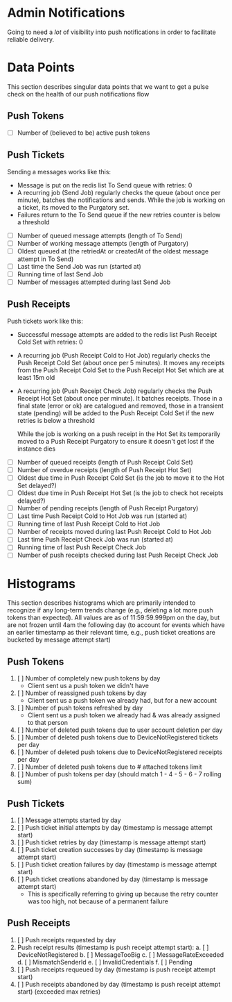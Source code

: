 # Admin Notifications

Going to need a _lot_ of visibility into push notifications in order to
facilitate reliable delivery.

# Data Points

This section describes singular data points that we want to get a pulse
check on the health of our push notifications flow

## Push Tokens

- [ ] Number of (believed to be) active push tokens

## Push Tickets

Sending a messages works like this:

- Message is put on the redis list To Send queue with retries: 0
- A recurring job (Send Job) regularly checks the queue (about once per minute),
  batches the notifications and sends. While the job is working on
  a ticket, its moved to the Purgatory set.
- Failures return to the To Send queue if the new retries counter
  is below a threshold

- [ ] Number of queued message attempts (length of To Send)
- [ ] Number of working message attempts (length of Purgatory)
- [ ] Oldest queued at (the retriedAt or createdAt of the oldest
      message attempt in To Send)
- [ ] Last time the Send Job was run (started at)
- [ ] Running time of last Send Job
- [ ] Number of messages attempted during last Send Job

## Push Receipts

Push tickets work like this:

- Successful message attempts are added to the redis list Push Receipt Cold Set with retries: 0
- A recurring job (Push Receipt Cold to Hot Job) regularly checks the Push
  Receipt Cold Set (about once per 5 minutes). It moves any receipts from the
  Push Receipt Cold Set to the Push Receipt Hot Set which are at least 15m old
- A recurring job (Push Receipt Check Job) regularly checks the Push Receipt Hot
  Set (about once per minute). It batches receipts. Those in a final state
  (error or ok) are catalogued and removed, those in a transient state (pending)
  will be added to the Push Receipt Cold Set if the new retries is below a
  threshold

  While the job is working on a push receipt in the Hot Set its temporarily moved to
  a Push Receipt Purgatory to ensure it doesn't get lost if the instance dies

- [ ] Number of queued receipts (length of Push Receipt Cold Set)
- [ ] Number of overdue receipts (length of Push Receipt Hot Set)
- [ ] Oldest due time in Push Receipt Cold Set (is the job to move it to the Hot Set delayed?)
- [ ] Oldest due time in Push Receipt Hot Set (is the job to check hot receipts delayed?)
- [ ] Number of pending receipts (length of Push Receipt Purgatory)
- [ ] Last time Push Receipt Cold to Hot Job was run (started at)
- [ ] Running time of last Push Receipt Cold to Hot Job
- [ ] Number of receipts moved during last Push Receipt Cold to Hot Job
- [ ] Last time Push Receipt Check Job was run (started at)
- [ ] Running time of last Push Receipt Check Job
- [ ] Number of push receipts checked during last Push Receipt Check Job

# Histograms

This section describes histograms which are primarily intended to recognize if
any long-term trends change (e.g., deleting a lot more push tokens than
expected). All values are as of 11:59:59.999pm on the day, but are not frozen
until 4am the following day (to account for events which have an earlier
timestamp as their relevant time, e.g., push ticket creations are bucketed by
message attempt start)

## Push Tokens

1. [ ] Number of completely new push tokens by day
   - Client sent us a push token we didn't have
2. [ ] Number of reassigned push tokens by day
   - Client sent us a push token we already had, but for a new account
3. [ ] Number of push tokens refreshed by day
   - Client sent us a push token we already had & was already assigned to
     that person
4. [ ] Number of deleted push tokens due to user account deletion per day
5. [ ] Number of deleted push tokens due to DeviceNotRegistered tickets per day
6. [ ] Number of deleted push tokens due to DeviceNotRegistered receipts per day
7. [ ] Number of deleted push tokens due to # attached tokens limit
8. [ ] Number of push tokens per day (should match 1 - 4 - 5 - 6 - 7 rolling sum)

## Push Tickets

1. [ ] Message attempts started by day
2. [ ] Push ticket initial attempts by day (timestamp is message attempt start)
3. [ ] Push ticket retries by day (timestamp is message attempt start)
4. [ ] Push ticket creation successes by day (timestamp is message attempt start)
5. [ ] Push ticket creation failures by day (timestamp is message attempt start)
6. [ ] Push ticket creations abandoned by day (timestamp is message attempt start)
   - This is specifically referring to giving up because the retry counter was too
     high, not because of a permanent failure

## Push Receipts

1. [ ] Push receipts requested by day
2. Push receipt results (timestamp is push receipt attempt start):
   a. [ ] DeviceNotRegistered
   b. [ ] MessageTooBig
   c. [ ] MessageRateExceeded
   d. [ ] MismatchSenderId
   e. [ ] InvalidCredentials
   f. [ ] Pending
3. [ ] Push receipts requeued by day (timestamp is push receipt attempt start)
4. [ ] Push receipts abandoned by day (timestamp is push receipt attempt start)
       (exceeded max retries)
